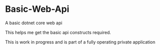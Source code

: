 # Basic-Web-Api
A basic dotnet core web api

This helps me get the basic api constructs required.

This is work in progress and is part of a fully operating private application 

